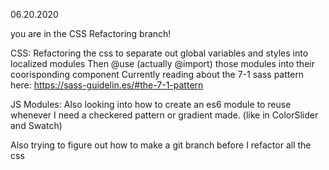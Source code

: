 06.20.2020

you are in the CSS Refactoring branch!

CSS:
Refactoring the css to separate out global variables and styles into localized modules
Then @use (actually @import) those modules into their coorisponding component
Currently reading about the 7-1 sass pattern here: https://sass-guidelin.es/#the-7-1-pattern

JS Modules:
Also looking into how to create an es6 module to reuse whenever I need a checkered pattern or gradient made. (like in ColorSlider and Swatch)

Also trying to figure out how to make a git branch before I refactor all the css
